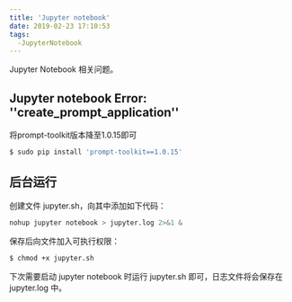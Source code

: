```yaml
---
title: 'Jupyter notebook'
date: 2019-02-23 17:10:53
tags:
  -JupyterNotebook
---
```




Jupyter Notebook 相关问题。



## Jupyter notebook Error: ''create_prompt_application''



将prompt-toolkit版本降至1.0.15即可

```bash
$ sudo pip install 'prompt-toolkit==1.0.15'
```



## 后台运行



创建文件 jupyter.sh，向其中添加如下代码：

```python
nohup jupyter notebook > jupyter.log 2>&1 &
```



保存后向文件加入可执行权限：

```bash
$ chmod +x jupyter.sh
```



下次需要启动 jupyter notebook 时运行 jupyter.sh 即可，日志文件将会保存在 jupyter.log 中。